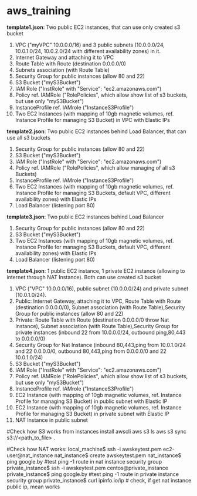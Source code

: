 # aws_training
<b>template1.json</b>: Two public EC2 instances, that can use only created s3 bucket 
1) VPC ("myVPC" 10.0.0.0/16) and 3 public subnets (10.0.0.0/24, 10.0.1.0/24, 10.0.2.0/24 with different availability zones) in it.
2) Internet Gateway and attaching it to VPC
3) Route Table with Route (destination 0.0.0.0/0)
4) Subnets association (with Route Table) 
5) Security Group for public instances (allow 80 and 22)
6) S3 Bucket ("myS3Bucket")
7) IAM Role ("InstRole" with "Service": "ec2.amazonaws.com")
8) Policy ref. IAMRole ("RolePolicies", which allow show list of s3 buckets, but use only "myS3Bucket")
9) InstanceProfile ref. IAMrole ("InstanceS3Profile")
10) Two EC2 Instances (with mapping of 10gb magnetic volumes, ref. Instance Profile for managing S3 Bucket) in VPC with Elastic IPs

<b>template2.json</b>: Two public EC2 instances behind Load Balancer, that can use all s3 buckets
1) Security Group for public instances (allow 80 and 22)
2) S3 Bucket ("myS3Bucket")
3) IAM Role ("InstRole" with "Service": "ec2.amazonaws.com")
4) Policy ref. IAMRole ("RolePolicies", which allow managing of all s3 Buckets)
5) InstanceProfile ref. IAMrole ("InstanceS3Profile")
6) Two EC2 Instances (with mapping of 10gb magnetic volumes, ref. Instance Profile for managing S3 Buckets, default VPC, different availability zones) with Elastic IPs
7) Load Balancer (listening port 80)

<b>template3.json</b>: Two public EC2 instances behind Load Balancer
1) Security Group for public instances (allow 80 and 22)
2) S3 Bucket ("myS3Bucket")
3) Two EC2 Instances (with mapping of 10gb magnetic volumes, ref. Instance Profile for managing S3 Buckets, default VPC, different availability zones) with Elastic IPs
4) Load Balancer (listening port 80)

<b>template4.json</b>: 1 public EC2 instance, 1 private EC2 instance (allowing to internet through NAT Instance). Both can use created s3 bucket
1) VPC ("VPC" 10.0.0.0/16), public subnet (10.0.0.0/24) and private subnet (10.0.1.0/24).
2) Public: Internet Gateway, attaching it to VPC, Route Table with Route (destination 0.0.0.0/0), Subnet association (with Route Table),Security Group for public instances (allow 80 and 22)
3) Private: Route Table with Route (destination 0.0.0.0/0 throw Nat Instance), Subnet association (with Route Table),Security Group for private instances (inbound 22 from 10.0.0.0/24, outbound ping,80,443 to 0.0.0.0/0)
4) Security Group for Nat Instance (inbound 80,443,ping from 10.0.1.0/24 and 22 0.0.0.0/0, outbound 80,443,ping from 0.0.0.0/0 and 22 10.0.1.0/24)
6) S3 Bucket ("myS3Bucket")
7) IAM Role ("InstRole" with "Service": "ec2.amazonaws.com")
8) Policy ref. IAMRole ("RolePolicies", which allow show list of s3 buckets, but use only "myS3Bucket")
9) InstanceProfile ref. IAMrole ("InstanceS3Profile")
10) EC2 Instance (with mapping of 10gb magnetic volumes, ref. Instance Profile for managing S3 Bucket) in public subnet with Elastic IP
11) EC2 Instance (with mapping of 10gb magnetic volumes, ref. Instance Profile for managing S3 Bucket) in private subnet with Elastic IP
12) NAT Instance in public subnet

#Check how S3 works from instances
install awscli
aws s3 ls
aws s3 sync s3://<path_to_file> .

#Check how NAT works:
 local_machine$ ssh -i awskeytest.pem ec2-user@nat_instance
 nat_instance$ create awskeytest.pem
 nat_instance$ ping google.by #test ping -1 route in nat instance security group
 private_instance$ ssh -i awskeytest.pem centos@private_instance
 private_instance$ ping google.by  #test ping -1 route in private instance security group
 private_instance$ curl ipinfo.io/ip # check, if get nat instance public ip, mean works